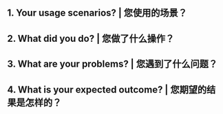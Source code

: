 <!--Please answer these questions before you submit a bug. | 请在您提交 bug 之前，回答以下这些问题。-->

## 1. Your usage scenarios? | 您使用的场景？

## 2. What did you do? | 您做了什么操作？

## 3. What are your problems? | 您遇到了什么问题？

## 4. What is your expected outcome? | 您期望的结果是怎样的？
